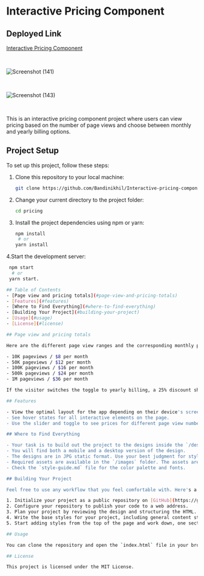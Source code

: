 # Interactive Pricing Component

## Deployed Link

[Interactive Pricing Component](https://interactive-pricing-componentt.netlify.app/)

<br>

![Screenshot (141)](https://github.com/Bandinikhil/Interactive-pricing-component/assets/105233916/d1656814-7f3a-4334-a4f8-576df4cad7b1)

<br>

![Screenshot (143)](https://github.com/Bandinikhil/Interactive-pricing-component/assets/105233916/bd9f1d1b-beec-4e66-9198-81b30cff2fa3)

<br>

This is an interactive pricing component project where users can view pricing based on the number of page views and choose between monthly and yearly billing options.

## Project Setup

To set up this project, follow these steps:

1. Clone this repository to your local machine:
   ```bash
   git clone https://github.com/Bandinikhil/Interactive-pricing-component.git

2. Change your current directory to the project folder: 
   ```bash
   cd pricing

3. Install the project dependencies using npm or yarn:
   ```bash
   npm install
    # or
   yarn install


4.Start the development server: 
   ```bash
    npm start
     # or
    yarn start.

## Table of Contents
- [Page view and pricing totals](#page-view-and-pricing-totals)
- [Features](#features)
- [Where to Find Everything](#where-to-find-everything)
- [Building Your Project](#building-your-project)
- [Usage](#usage)
- [License](#license)

## Page view and pricing totals

Here are the different page view ranges and the corresponding monthly price totals:

- 10K pageviews / $8 per month
- 50K pageviews / $12 per month
- 100K pageviews / $16 per month
- 500k pageviews / $24 per month
- 1M pageviews / $36 per month

If the visitor switches the toggle to yearly billing, a 25% discount should be applied to all prices.

## Features

- View the optimal layout for the app depending on their device's screen size.
- See hover states for all interactive elements on the page.
- Use the slider and toggle to see prices for different page view numbers.

## Where to Find Everything

- Your task is to build out the project to the designs inside the `/design` folder.
- You will find both a mobile and a desktop version of the design.
- The designs are in JPG static format. Use your best judgment for styles such as `font-size`, `padding`, and `margin`.
- Required assets are available in the `/images` folder. The assets are already optimized.
- Check the `style-guide.md` file for the color palette and fonts.

## Building Your Project

Feel free to use any workflow that you feel comfortable with. Here's a suggested process:

1. Initialize your project as a public repository on [GitHub](https://github.com/).
2. Configure your repository to publish your code to a web address.
3. Plan your project by reviewing the design and structuring the HTML.
4. Write the base styles for your project, including general content styles.
5. Start adding styles from the top of the page and work down, one section at a time.

## Usage

You can clone the repository and open the `index.html` file in your browser to interact with the pricing component.

## License

This project is licensed under the MIT License.


